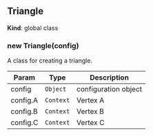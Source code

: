 <a name="Triangle"></a>

## Triangle
**Kind**: global class  
<a name="new_Triangle_new"></a>

### new Triangle(config)
A class for creating a triangle.


| Param | Type | Description |
| --- | --- | --- |
| config | <code>Object</code> | configuration object |
| config.A | <code>Context</code> | Vertex A |
| config.B | <code>Context</code> | Vertex B |
| config.C | <code>Context</code> | Vertex C |

